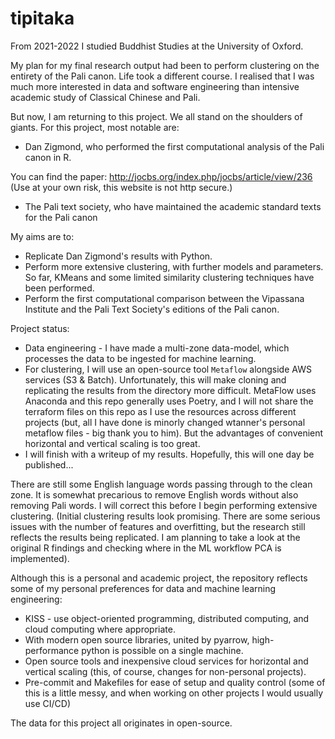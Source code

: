 # tipitaka

From 2021-2022 I studied Buddhist Studies at the University of Oxford.

My plan for my final research output had been to perform clustering on the entirety of the Pali canon.
Life took a different course. I realised that I was much more interested in data and software engineering than intensive academic study of Classical Chinese and Pali.

But now, I am returning to this project.
We all stand on the shoulders of giants. For this project, most notable are:
* Dan Zigmond, who performed the first computational analysis of the Pali canon in R.

You can find the paper:
http://jocbs.org/index.php/jocbs/article/view/236
(Use at your own risk, this website is not http secure.)

* The Pali text society, who have maintained the academic standard texts for the Pali canon

My aims are to:
* Replicate Dan Zigmond's results with Python.
* Perform more extensive clustering, with further models and parameters. So far, KMeans and some limited similarity clustering techniques have been performed.
* Perform the first computational comparison between the Vipassana Institute and the Pali Text Society's editions of the Pali canon.


Project status:
* Data engineering - I have made a multi-zone data-model, which processes the data to be ingested for machine learning.
* For clustering, I will use an open-source tool `Metaflow` alongside AWS services (S3 & Batch).
Unfortunately, this will make cloning and replicating the results from the directory more difficult. MetaFlow uses Anaconda and this repo generally uses Poetry, and I will not share the terraform files on this repo as I use the resources across different projects (but, all I have done is minorly changed wtanner's personal metaflow files - big thank you to him). But the advantages of convenient horizontal and vertical scaling is too great.
* I will finish with a writeup of my results. Hopefully, this will one day be published...


There are still some English language words passing through to the clean zone. It is somewhat precarious to remove English words without also removing Pali words. I will correct this before I begin performing extensive clustering.
(Initial clustering results look promising. There are some serious issues with the number of features and overfitting, but the research still reflects the results being replicated. I am planning to take a look at the original R findings and checking where in the ML workflow PCA is implemented).


Although this is a personal and academic project, the repository reflects some of my personal preferences for data and machine learning engineering:
* KISS - use object-oriented programming, distributed computing, and cloud computing where appropriate.
* With modern open source libraries, united by pyarrow, high-performance python is possible on a single machine.
* Open source tools and inexpensive cloud services for horizontal and vertical scaling (this, of course, changes for non-personal projects).
* Pre-commit and Makefiles for ease of setup and quality control (some of this is a little messy, and when working on other projects I would usually use CI/CD)

The data for this project all originates in open-source.
